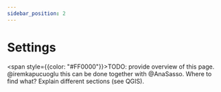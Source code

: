 ```yaml
---
sidebar_position: 2
---
```


# Settings

<span style={{color: "#FF0000"}}>TODO: provide overview of this page. @iremkapucuoglu this can be done together with @AnaSasso. Where to find what? Explain different sections (see QGIS).</span>